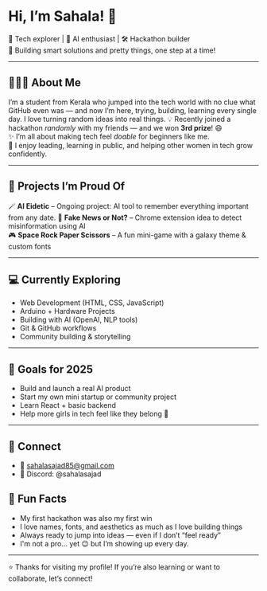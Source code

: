 # Hi, I’m Sahala! 👋

🌱 Tech explorer | 🧠 AI enthusiast | 🛠️ Hackathon builder  
🎀 Building smart solutions and pretty things, one step at a time!

---

## 👩🏻‍💻 About Me

I’m a student from Kerala who jumped into the tech world with no clue what GitHub even was — and now I’m here, trying, building, learning every single day. I love turning random ideas into real things.
💡 Recently joined a hackathon *randomly* with my friends — and we won **3rd prize**! 😄  
✨ I’m all about making tech feel *doable* for beginners like me.  
🤝 I enjoy leading, learning in public, and helping other women in tech grow confidently.  

---

## 🚀 Projects I’m Proud Of

🪄 **AI Eidetic** – Ongoing project: AI tool to remember everything important from any date. 
🧠 **Fake News or Not?** – Chrome extension idea to detect misinformation using AI  
🎮 **Space Rock Paper Scissors** – A fun mini-game with a galaxy theme & custom fonts  

---

## 💻 Currently Exploring

- Web Development (HTML, CSS, JavaScript)
- Arduino + Hardware Projects
- Building with AI (OpenAI, NLP tools)
- Git & GitHub workflows
- Community building & storytelling

---

## 🎯 Goals for 2025

- Build and launch a real AI product  
- Start my own mini startup or community project  
- Learn React + basic backend  
- Help more girls in tech feel like they belong 💜  

---

## 🔗 Connect 
- 💌 sahalasajad85@gmail.com
- 💬 Discord: @sahalasajad

## 🌟 Fun Facts

- My first hackathon was also my first win  
- I love names, fonts, and aesthetics as much as I love building things  
- Always ready to jump into ideas — even if I don’t “feel ready”  
- I'm not a pro... yet 😉 but I’m showing up every day.

---

⭐️ Thanks for visiting my profile! If you’re also learning or want to collaborate, let’s connect!
